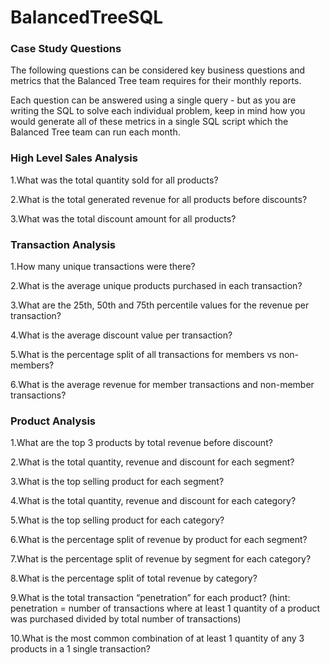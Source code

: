 # BalancedTreeSQL
### Case Study Questions
The following questions can be considered key business questions and metrics that the Balanced Tree team requires for their monthly reports.

Each question can be answered using a single query - but as you are writing the SQL to solve each individual problem, keep in mind how you would generate all of these metrics in a single SQL script which the Balanced Tree team can run each month.

### High Level Sales Analysis


1.What was the total quantity sold for all products?


2.What is the total generated revenue for all products before discounts?


3.What was the total discount amount for all products?

### Transaction Analysis

1.How many unique transactions were there?


2.What is the average unique products purchased in each transaction?


3.What are the 25th, 50th and 75th percentile values for the revenue per transaction?


4.What is the average discount value per transaction?


5.What is the percentage split of all transactions for members vs non-members?


6.What is the average revenue for member transactions and non-member transactions?


### Product Analysis
1.What are the top 3 products by total revenue before discount?


2.What is the total quantity, revenue and discount for each segment?


3.What is the top selling product for each segment?


4.What is the total quantity, revenue and discount for each category?


5.What is the top selling product for each category?


6.What is the percentage split of revenue by product for each segment?


7.What is the percentage split of revenue by segment for each category?


8.What is the percentage split of total revenue by category?


9.What is the total transaction “penetration” for each product? (hint: penetration = number of transactions where at least 1 quantity of a product was purchased divided by total number of transactions)


10.What is the most common combination of at least 1 quantity of any 3 products in a 1 single transaction?
